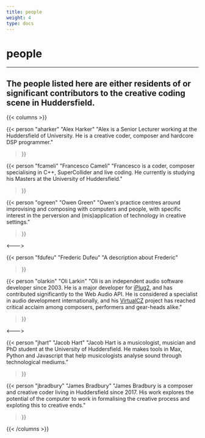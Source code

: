 ```yaml
---
title: people
weight: 4
type: docs
---
```


# people
---

## The people listed here are either residents of or significant contributors to the creative coding scene in Huddersfield.

{{< columns >}}

{{< person "aharker" 
"Alex Harker"
"Alex is a Senior Lecturer working at the Huddersfield of University. He is a creative coder, composer and hardcore DSP programmer."
>}}

{{< person "fcameli" 
"Francesco Cameli" 
"Francesco is a coder, composer specialising in C++, SuperCollider and live coding. He currently is studying his Masters at the University of Huddersfield."
>}}

{{< person "ogreen"
"Owen Green"
"Owen's practice centres around improvising and composing with computers and people, with specific interest in the perversion and (mis)application of technology in creative settings."
>}}

<--->

{{< person 
"fdufeu" 
"Frederic Dufeu"
"A description about Frederic"
>}}

{{< person "olarkin" "Oli Larkin"
"Oli is an independent audio software developer since 2003. He is a major developer for [iPlug2](https://github.com/iPlug2/iPlug2), and has contributed significantly to the Web Audio API. He is considered a specialist in audio development internationally, and his [VirtualCZ](http://www.olilarkin.co.uk/index.php?p=virtualcz) project has reached critical acclaim among composers, performers and gear-heads alike."
>}}

<--->

{{< person "jhart" "Jacob Hart"
"Jacob Hart is a musicologist, musician and PhD student at the University of Huddersfield. He makes tools in Max, Python and Javascript that help musicologists analyse sound through technological mediums."
>}}

{{< person "jbradbury" "James Bradbury"
"James Bradbury is a composer and creative coder living in Huddersfield since 2017. His work explores the potential of the computer to work in formalising the creative process and exploting this to creative ends."
>}}

{{< /columns >}}


